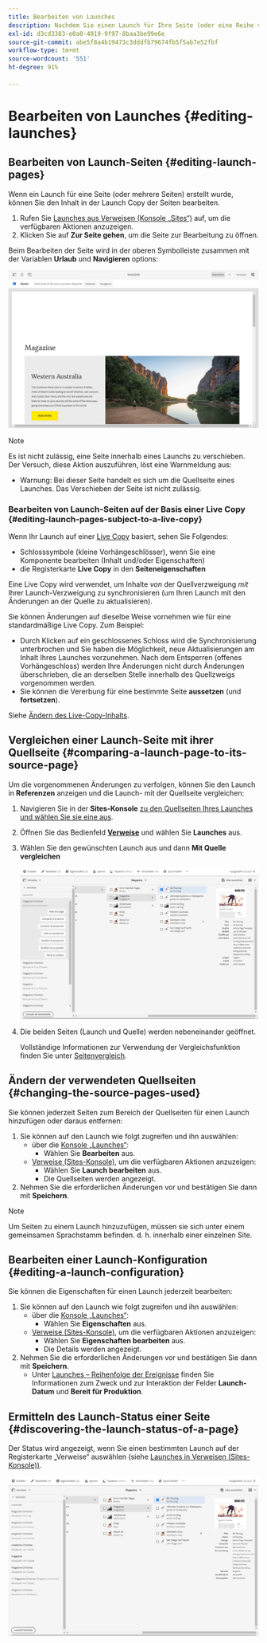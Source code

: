 ```yaml
---
title: Bearbeiten von Launches
description: Nachdem Sie einen Launch für Ihre Seite (oder eine Reihe von Seiten) erstellt haben, können Sie den Inhalt in der „Launch Copy“ der Seiten bearbeiten.
exl-id: d3cd3383-e0a0-4019-9f97-8baa3be99e6e
source-git-commit: abe5f8a4b19473c3dddfb79674fb5f5ab7e52fbf
workflow-type: tm+mt
source-wordcount: '551'
ht-degree: 91%

---
```


# Bearbeiten von Launches {#editing-launches}

## Bearbeiten von Launch-Seiten {#editing-launch-pages}

Wenn ein Launch für eine Seite (oder mehrere Seiten) erstellt wurde, können Sie den Inhalt in der Launch Copy der Seiten bearbeiten.

1. Rufen Sie [Launches aus Verweisen (Konsole „Sites“)](/help/sites-cloud/authoring/launches/overview.md#launches-in-references-sites-console) auf, um die verfügbaren Aktionen anzuzeigen.
1. Klicken Sie auf **Zur Seite gehen**, um die Seite zur Bearbeitung zu öffnen.

Beim Bearbeiten der Seite wird in der oberen Symbolleiste zusammen mit der Variablen **Urlaub** und **Navigieren** options:

![Launch über den Seiten-Editor verlassen und navigieren](/help/sites-cloud/authoring/assets/launches-edit-01.png)

>[!NOTE]
>
>Es ist nicht zulässig, eine Seite innerhalb eines Launchs zu verschieben. Der Versuch, diese Aktion auszuführen, löst eine Warnmeldung aus:
>
>* Warnung: Bei dieser Seite handelt es sich um die Quellseite eines Launches. Das Verschieben der Seite ist nicht zulässig.

### Bearbeiten von Launch-Seiten auf der Basis einer Live Copy {#editing-launch-pages-subject-to-a-live-copy}

Wenn Ihr Launch auf einer [Live Copy](/help/sites-cloud/administering/msm/overview.md) basiert, sehen Sie Folgendes:

* Schlosssymbole (kleine Vorhängeschlösser), wenn Sie eine Komponente bearbeiten (Inhalt und/oder Eigenschaften)
* die Registerkarte **Live Copy** in den **Seiteneigenschaften**

Eine Live Copy wird verwendet, um Inhalte *von* der Quellverzweigung *mit* Ihrer Launch-Verzweigung zu synchronisieren (um Ihren Launch mit den Änderungen an der Quelle zu aktualisieren).

Sie können Änderungen auf dieselbe Weise vornehmen wie für eine standardmäßige Live Copy. Zum Beispiel:

* Durch Klicken auf ein geschlossenes Schloss wird die Synchronisierung unterbrochen und Sie haben die Möglichkeit, neue Aktualisierungen am Inhalt Ihres Launches vorzunehmen. Nach dem Entsperren (offenes Vorhängeschloss) werden Ihre Änderungen nicht durch Änderungen überschrieben, die an derselben Stelle innerhalb des Quellzweigs vorgenommen werden.
* Sie können die Vererbung für eine bestimmte Seite **aussetzen** (und **fortsetzen**).

Siehe [Ändern des Live-Copy-Inhalts](/help/sites-cloud/administering/msm/creating-live-copies.md).

## Vergleichen einer Launch-Seite mit ihrer Quellseite {#comparing-a-launch-page-to-its-source-page}

Um die vorgenommenen Änderungen zu verfolgen, können Sie den Launch in **Referenzen** anzeigen und die Launch- mit der Quellseite vergleichen:

1. Navigieren Sie in der **Sites-Konsole** [zu den Quellseiten Ihres Launches und wählen Sie sie eine aus](/help/sites-cloud/authoring/getting-started/basic-handling.md#viewing-and-selecting-resources).
1. Öffnen Sie das Bedienfeld **[Verweise](/help/sites-cloud/authoring/getting-started/basic-handling.md#references)** und wählen Sie **Launches** aus.
1. Wählen Sie den gewünschten Launch aus und dann **Mit Quelle vergleichen**

   ![Vergleichen von Launch und Quelle](/help/sites-cloud/authoring/assets/launches-compare.png)

1. Die beiden Seiten (Launch und Quelle) werden nebeneinander geöffnet.

   Vollständige Informationen zur Verwendung der Vergleichsfunktion finden Sie unter [Seitenvergleich](/help/sites-cloud/authoring/features/page-diff.md).

## Ändern der verwendeten Quellseiten {#changing-the-source-pages-used}

Sie können jederzeit Seiten zum Bereich der Quellseiten für einen Launch hinzufügen oder daraus entfernen:

1. Sie können auf den Launch wie folgt zugreifen und ihn auswählen:
   * über die [Konsole „Launches“](/help/sites-cloud/authoring/launches/overview.md#the-launches-console):
      * Wählen Sie **Bearbeiten** aus.
   * [Verweise (Sites-Konsole)](/help/sites-cloud/authoring/launches/overview.md#launches-in-references-sites-console), um die verfügbaren Aktionen anzuzeigen:
      * Wählen Sie **Launch bearbeiten** aus.
      * Die Quellseiten werden angezeigt.
1. Nehmen Sie die erforderlichen Änderungen vor und bestätigen Sie dann mit **Speichern**.

>[!NOTE]
>
>Um Seiten zu einem Launch hinzuzufügen, müssen sie sich unter einem gemeinsamen Sprachstamm befinden. d. h. innerhalb einer einzelnen Site.

## Bearbeiten einer Launch-Konfiguration {#editing-a-launch-configuration}

Sie können die Eigenschaften für einen Launch jederzeit bearbeiten:

1. Sie können auf den Launch wie folgt zugreifen und ihn auswählen:
   * über die [Konsole „Launches“](/help/sites-cloud/authoring/launches/overview.md#the-launches-console):
      * Wählen Sie **Eigenschaften** aus.
   * [Verweise (Sites-Konsole)](/help/sites-cloud/authoring/launches/overview.md#launches-in-references-sites-console), um die verfügbaren Aktionen anzuzeigen:
      * Wählen Sie **Eigenschaften bearbeiten** aus.
      * Die Details werden angezeigt.
1. Nehmen Sie die erforderlichen Änderungen vor und bestätigen Sie dann mit **Speichern**.
   * Unter [Launches – Reihenfolge der Ereignisse](/help/sites-cloud/authoring/launches/overview.md#launches-the-order-of-events) finden Sie Informationen zum Zweck und zur Interaktion der Felder **Launch-Datum** und **Bereit für Produktion**.

## Ermitteln des Launch-Status einer Seite {#discovering-the-launch-status-of-a-page}

Der Status wird angezeigt, wenn Sie einen bestimmten Launch auf der Registerkarte „Verweise“ auswählen (siehe [Launches in Verweisen (Sites-Konsole))](/help/sites-cloud/authoring/launches/overview.md#launches-in-references-sites-console).

![Ermitteln des Launch-Status](/help/sites-cloud/authoring/assets/launches-status.png)

